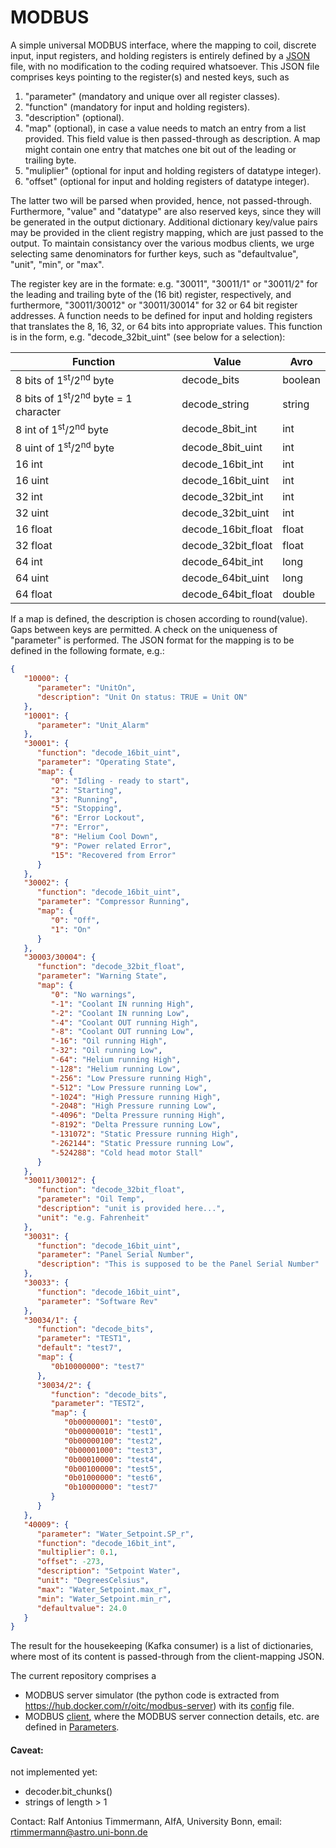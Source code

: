 # MODBUS

A simple universal MODBUS interface, where the mapping to coil,
discrete input, input registers, and holding registers is entirely defined
by a
[JSON](https://github.com/ccatp/MODBUS/blob/master/src/client_mapping.json)
file, with no modification to the coding required whatsoever. This JSON file
comprises keys pointing to the register(s) and nested keys, such as

1) "parameter" (mandatory and unique over all register classes). 
2) "function" (mandatory for input and holding registers).
3) "description" (optional).
4) "map" (optional), in case a value needs to match an entry from a list 
   provided. This field value is then passed-through as description. A map 
   might contain one entry that matches one bit out of the leading or 
   trailing byte.
5) "muliplier" (optional for input and holding registers of datatype integer).
6) "offset" (optional for input and holding registers of datatype integer).

The latter two will be parsed when provided, hence, not passed-through. 
Furthermore, "value" and "datatype" are also reserved keys, since they
will be generated in the output dictionary. Additional dictionary key/value
pairs may be provided in the client registry mapping, which are just passed to
the output. To maintain consistancy over the various modbus clients, we urge
selecting same denominators for further keys, such as "defaultvalue", "unit",
"min", or "max".

The register key are in the formate: e.g. "30011", "30011/1" or "30011/2" for
the leading and trailing byte of the (16 bit) register, respectively, and
furthermore, "30011/30012" or "30011/30014" for 32 or 64 bit register addresses.
A function needs to be defined for input and holding registers that translates
the 8, 16, 32, or 64 bits into appropriate values. This function is in the form,
e.g. "decode_32bit_uint" (see below for a selection):

| Function | Value | Avro |
|----------|-------|------|
| 8 bits of 1<sup>st</sup>/2<sup>nd</sup> byte | decode_bits | boolean |
| 8 bits of 1<sup>st</sup>/2<sup>nd</sup> byte = 1 character | decode_string | string| 
| 8 int of 1<sup>st</sup>/2<sup>nd</sup> byte | decode_8bit_int | int |
| 8 uint of 1<sup>st</sup>/2<sup>nd</sup> byte | decode_8bit_uint | int |
| 16 int|  decode_16bit_int|  int |
| 16 uint|  decode_16bit_uint|  int |
| 32 int|   decode_32bit_int|  int |
| 32 uint|   decode_32bit_uint|  int |
| 16 float|   decode_16bit_float| float |
| 32 float|   decode_32bit_float| float |
| 64 int|   decode_64bit_int| long |
| 64 uint|   decode_64bit_uint| long | 
| 64 float|   decode_64bit_float | double |

If a map is defined, the description is chosen according to round(value). Gaps
between keys are permitted. A check on the uniqueness of "parameter" is 
performed. The JSON format for the mapping is to be defined in
the following formate, e.g.:

```JSON
{
   "10000": {
      "parameter": "UnitOn",
      "description": "Unit On status: TRUE = Unit ON"
   },
   "10001": {
      "parameter": "Unit_Alarm"
   },
   "30001": {
      "function": "decode_16bit_uint",
      "parameter": "Operating State",
      "map": {
         "0": "Idling ‐ ready to start",
         "2": "Starting",
         "3": "Running",
         "5": "Stopping",
         "6": "Error Lockout",
         "7": "Error",
         "8": "Helium Cool Down",
         "9": "Power related Error",
         "15": "Recovered from Error"
      }
   },
   "30002": {
      "function": "decode_16bit_uint",
      "parameter": "Compressor Running",
      "map": {
         "0": "Off",
         "1": "On"
      }
   },
   "30003/30004": {
      "function": "decode_32bit_float",
      "parameter": "Warning State",
      "map": {
         "0": "No warnings",
         "-1": "Coolant IN running High",
         "-2": "Coolant IN running Low",
         "-4": "Coolant OUT running High",
         "-8": "Coolant OUT running Low",
         "-16": "Oil running High",
         "-32": "Oil running Low",
         "-64": "Helium running High",
         "-128": "Helium running Low",
         "-256": "Low Pressure running High",
         "-512": "Low Pressure running Low",
         "-1024": "High Pressure running High",
         "-2048": "High Pressure running Low",
         "-4096": "Delta Pressure running High",
         "-8192": "Delta Pressure running Low",
         "-131072": "Static Pressure running High",
         "-262144": "Static Pressure running Low",
         "-524288": "Cold head motor Stall"
      }
   },
   "30011/30012": {
      "function": "decode_32bit_float",
      "parameter": "Oil Temp",
      "description": "unit is provided here...",
      "unit": "e.g. Fahrenheit"
   },
   "30031": {
      "function": "decode_16bit_uint",
      "parameter": "Panel Serial Number",
      "description": "This is supposed to be the Panel Serial Number"
   },
   "30033": {
      "function": "decode_16bit_uint",
      "parameter": "Software Rev"
   },
   "30034/1": {
      "function": "decode_bits",
      "parameter": "TEST1",
      "default": "test7",
      "map": {
         "0b10000000": "test7"
      },
      "30034/2": {
         "function": "decode_bits",
         "parameter": "TEST2",
         "map": {
            "0b00000001": "test0",
            "0b00000010": "test1",
            "0b00000100": "test2",
            "0b00001000": "test3",
            "0b00010000": "test4",
            "0b00100000": "test5",
            "0b01000000": "test6",
            "0b10000000": "test7"
         }
      }
   },
   "40009": {
      "parameter": "Water_Setpoint.SP_r",
      "function": "decode_16bit_int",
      "multiplier": 0.1,
      "offset": -273,
      "description": "Setpoint Water",
      "unit": "DegreesCelsius",
      "max": "Water_Setpoint.max_r",
      "min": "Water_Setpoint.min_r",
      "defaultvalue": 24.0
   }
}
```
The result for the housekeeping (Kafka consumer) is a list of dictionaries, 
where most of its content is passed-through from the client-mapping JSON.

The current repository comprises a 
* MODBUS server simulator (the python code is extracted from 
https://hub.docker.com/r/oitc/modbus-server) with its 
[config](https://github.com/ccatp/MODBUS/blob/master/src/modbus_server.json) 
file.
* MODBUS [client](https://github.com/ccatp/MODBUS/blob/master/src/modbus_client.py), 
where the MODBUS server connection details, etc. are defined in
[Parameters](https://github.com/ccatp/MODBUS/blob/master/src/client_config.json).

#### Caveat:
not implemented yet:
* decoder.bit_chunks()
* strings of length > 1

Contact: Ralf Antonius Timmermann, AIfA, University Bonn, email: 
rtimmermann@astro.uni-bonn.de